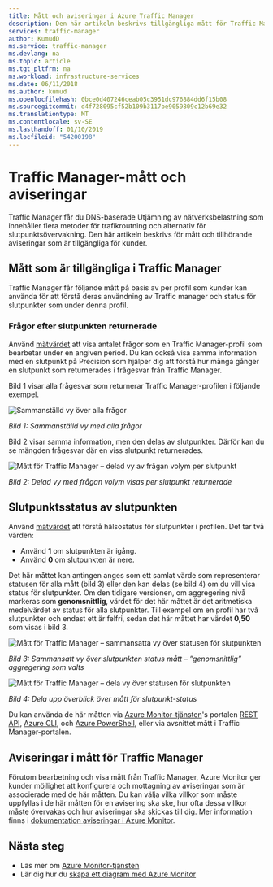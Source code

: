 ```yaml
---
title: Mått och aviseringar i Azure Traffic Manager
description: Den här artikeln beskrivs tillgängliga mått för Traffic Manager i Azure.
services: traffic-manager
author: KumudD
ms.service: traffic-manager
ms.devlang: na
ms.topic: article
ms.tgt_pltfrm: na
ms.workload: infrastructure-services
ms.date: 06/11/2018
ms.author: kumud
ms.openlocfilehash: 0bce0d407246ceab05c3951dc976884dd6f15b08
ms.sourcegitcommit: d4f728095cf52b109b3117be9059809c12b69e32
ms.translationtype: MT
ms.contentlocale: sv-SE
ms.lasthandoff: 01/10/2019
ms.locfileid: "54200198"
---
```

# <a name="traffic-manager-metrics-and-alerts"></a>Traffic Manager-mått och aviseringar

Traffic Manager får du DNS-baserade Utjämning av nätverksbelastning som innehåller flera metoder för trafikroutning och alternativ för slutpunktsövervakning. Den här artikeln beskrivs för mått och tillhörande aviseringar som är tillgängliga för kunder. 

## <a name="metrics-available-in-traffic-manager"></a>Mått som är tillgängliga i Traffic Manager 

Traffic Manager får följande mått på basis av per profil som kunder kan använda för att förstå deras användning av Traffic manager och status för slutpunkter som under denna profil.  

### <a name="queries-by-endpoint-returned"></a>Frågor efter slutpunkten returnerade
Använd [mätvärdet](../azure-monitor/platform/metrics-supported.md) att visa antalet frågor som en Traffic Manager-profil som bearbetar under en angiven period. Du kan också visa samma information med en slutpunkt på Precision som hjälper dig att förstå hur många gånger en slutpunkt som returnerades i frågesvar från Traffic Manager.

Bild 1 visar alla frågesvar som returnerar Traffic Manager-profilen i följande exempel. 

  
![Sammanställd vy över alla frågor](./media/traffic-manager-metrics-alerts/traffic-manager-metrics-queries-aggregate-view.png)

*Bild 1: Sammanställd vy med alla frågor*
  
Bild 2 visar samma information, men den delas av slutpunkter. Därför kan du se mängden frågesvar där en viss slutpunkt returnerades.

![Mått för Traffic Manager – delad vy av frågan volym per slutpunkt](./media/traffic-manager-metrics-alerts/traffic-manager-metrics-query-volume-per-endpoint.png)

*Bild 2: Delad vy med frågan volym visas per slutpunkt returnerade*

## <a name="endpoint-status-by-endpoint"></a>Slutpunktsstatus av slutpunkten
Använd [mätvärdet](../azure-monitor/platform/metrics-supported.md#microsoftnetworktrafficmanagerprofiles) att förstå hälsostatus för slutpunkter i profilen. Det tar två värden:
 - Använd **1** om slutpunkten är igång.
 - Använd **0** om slutpunkten är nere.

Det här måttet kan antingen anges som ett samlat värde som representerar statusen för alla mått (bild 3) eller den kan delas (se bild 4) om du vill visa status för slutpunkter. Om den tidigare versionen, om aggregering nivå markeras som **genomsnittlig**, värdet för det här måttet är det aritmetiska medelvärdet av status för alla slutpunkter. Till exempel om en profil har två slutpunkter och endast ett är felfri, sedan det här måttet har värdet **0,50** som visas i bild 3. 


![Mått för Traffic Manager – sammansatta vy över statusen för slutpunkten](./media/traffic-manager-metrics-alerts/traffic-manager-metrics-endpoint-status-composite-view.png)

*Bild 3: Sammansatt vy över slutpunkten status mått – ”genomsnittlig” aggregering som valts*


![Mått för Traffic Manager – dela vy över statusen för slutpunkten](./media/traffic-manager-metrics-alerts/traffic-manager-metrics-endpoint-status-split-view.png)

*Bild 4: Dela upp överblick över mått för slutpunkt-status*

Du kan använda de här måtten via [Azure Monitor-tjänsten](../azure-monitor/platform/metrics-supported.md)'s portalen [REST API](https://docs.microsoft.com/rest/api/monitor/), [Azure CLI](https://docs.microsoft.com/cli/azure/monitor), och [Azure PowerShell](https://docs.microsoft.com/powershell/module/azurerm.insights), eller via avsnittet mått i Traffic Manager-portalen.

## <a name="alerts-on-traffic-manager-metrics"></a>Aviseringar i mått för Traffic Manager
Förutom bearbetning och visa mått från Traffic Manager, Azure Monitor ger kunder möjlighet att konfigurera och mottagning av aviseringar som är associerade med de här måtten. Du kan välja vilka villkor som måste uppfyllas i de här måtten för en avisering ska ske, hur ofta dessa villkor måste övervakas och hur aviseringar ska skickas till dig. Mer information finns i [dokumentation aviseringar i Azure Monitor](../monitoring-and-diagnostics/monitor-alerts-unified-usage.md).

## <a name="next-steps"></a>Nästa steg
- Läs mer om [Azure Monitor-tjänsten](../azure-monitor/platform/metrics-supported.md)
- Lär dig hur du [skapa ett diagram med Azure Monitor](../azure-monitor/platform/metrics-charts.md#create-a-new-chart)
